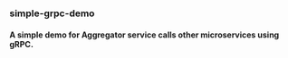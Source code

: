 ### simple-grpc-demo 
#### A simple demo for Aggregator service calls other microservices using gRPC.
